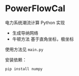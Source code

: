 # PowerFlowCal

电力系统潮流计算 Python 实现

- 生成导纳网络
- 牛顿方法 基于直角坐标，极坐标

使用方法见 `main.py`

安装依赖：

```sh
pip install numpy
```
